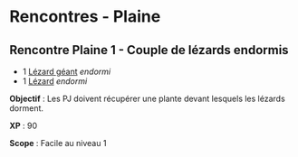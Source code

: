 # Rencontres - Plaine

## Rencontre Plaine 1 - Couple de lézards endormis
* 1 [Lézard géant](../STAT_BLOCKS/ANIMAUX/Lezard.md#lézard-géant) *endormi*
* 1 [Lézard](../STAT_BLOCKS/ANIMAUX/Lezard.md#lézard) *endormi*

**Objectif** : Les PJ doivent récupérer une plante devant lesquels les lézards dorment.

**XP** : 90

**Scope** : Facile au niveau 1